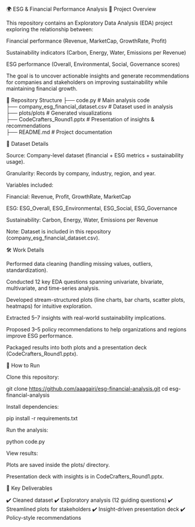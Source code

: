 🌍 ESG & Financial Performance Analysis
📘 Project Overview

This repository contains an Exploratory Data Analysis (EDA) project exploring the relationship between:

Financial performance (Revenue, MarketCap, GrowthRate, Profit)

Sustainability indicators (Carbon, Energy, Water, Emissions per Revenue)

ESG performance (Overall, Environmental, Social, Governance scores)

The goal is to uncover actionable insights and generate recommendations for companies and stakeholders on improving sustainability while maintaining financial growth.

📂 Repository Structure
├── code.py                     # Main analysis code  
├── company_esg_financial_dataset.csv   # Dataset used in analysis  
├── plots/plots                 # Generated visualizations  
├── CodeCrafters_Round1.pptx    # Presentation of insights & recommendations  
├── README.md                   # Project documentation  

📂 Dataset Details

Source: Company-level dataset (financial + ESG metrics + sustainability usage).

Granularity: Records by company, industry, region, and year.

Variables included:

Financial: Revenue, Profit, GrowthRate, MarketCap

ESG: ESG_Overall, ESG_Environmental, ESG_Social, ESG_Governance

Sustainability: Carbon, Energy, Water, Emissions per Revenue

Note: Dataset is included in this repository (company_esg_financial_dataset.csv).

🛠️ Work Details

Performed data cleaning (handling missing values, outliers, standardization).

Conducted 12 key EDA questions spanning univariate, bivariate, multivariate, and time-series analysis.

Developed stream-structured plots (line charts, bar charts, scatter plots, heatmaps) for intuitive exploration.

Extracted 5–7 insights with real-world sustainability implications.

Proposed 3–5 policy recommendations to help organizations and regions improve ESG performance.

Packaged results into both plots and a presentation deck (CodeCrafters_Round1.pptx).

🚀 How to Run

Clone this repository:

git clone https://github.com/aaagairi/esg-financial-analysis.git
cd esg-financial-analysis


Install dependencies:

pip install -r requirements.txt

Run the analysis:

python code.py


View results:

Plots are saved inside the plots/ directory.

Presentation deck with insights is in CodeCrafters_Round1.pptx.

🎯 Key Deliverables

✔️ Cleaned dataset
✔️ Exploratory analysis (12 guiding questions)
✔️ Streamlined plots for stakeholders
✔️ Insight-driven presentation deck
✔️ Policy-style recommendations
